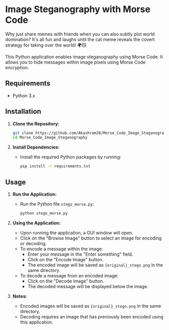 # Image Steganography with Morse Code

Why just share memes with friends when you can also subtly plot world domination? It's all fun and laughs until the cat meme reveals the covert strategy for taking over the world! 🌍😼

This Python application enables image steganography using Morse Code. It allows you to hide messages within image pixels using Morse Code encryption.

## Requirements
- Python 3.x

## Installation
1. **Clone the Repository:**
    ```bash
    git clone https://github.com/Akashram28/Morse_Code_Image_Steganography.git
    cd Morse_Code_Image_Steganography
    ```

2. **Install Dependencies:**
    - Install the required Python packages by running:
        ```bash
        pip install -r requirements.txt
        ```

## Usage
1. **Run the Application:**
    - Run the Python file `stego_morse.py`:
        ```bash
        python stego_morse.py
        ```

2. **Using the Application:**
    - Upon running the application, a GUI window will open.
    - Click on the "Browse Image" button to select an image for encoding or decoding.
    - To encode a message within the image:
        - Enter your message in the "Enter something" field.
        - Click on the "Encode Image" button.
        - The encoded image will be saved as `{original}_stego.png` in the same directory.
    - To decode a message from an encoded image:
        - Click on the "Decode Image" button.
        - The decoded message will be displayed below the image.

3. **Notes:**
    - Encoded images will be saved as `{original}_stego.png` in the same directory.
    - Decoding requires an image that has previously been encoded using this application.
